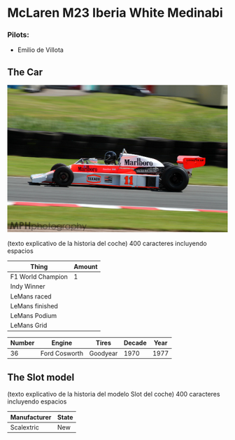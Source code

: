 # McLaren M23 Iberia White Medinabi

### Pilots:
- Emilio de Villota

## The Car

![](../../assets/m23.jpg)

(texto explicativo de la historia del coche) 400 caracteres incluyendo espacios

| Thing             | Amount |
|-------------------|--------|
| F1 World Champion | 1      |
| Indy Winner       |        |
| LeMans raced      |        |
| LeMans finished   |        |
| LeMans Podium     |        |
| LeMans Grid       |        |

| Number | Engine        | Tires    | Decade | Year |
|--------|---------------|----------|--------|------|
| 36     | Ford Cosworth | Goodyear | 1970   | 1977 |



## The Slot model

(texto explicativo de la historia del modelo Slot del coche) 400 caracteres incluyendo espacios

| Manufacturer | State |
|--------------|-------|
| Scalextric   | New   |
